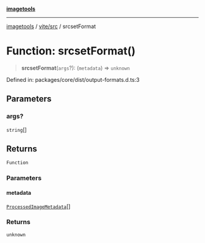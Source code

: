 [**imagetools**](../../../README.md)

***

[imagetools](../../../modules.md) / [vite/src](../README.md) / srcsetFormat

# Function: srcsetFormat()

> **srcsetFormat**(`args`?): (`metadata`) => `unknown`

Defined in: packages/core/dist/output-formats.d.ts:3

## Parameters

### args?

`string`[]

## Returns

`Function`

### Parameters

#### metadata

[`ProcessedImageMetadata`](../interfaces/ProcessedImageMetadata.md)[]

### Returns

`unknown`
